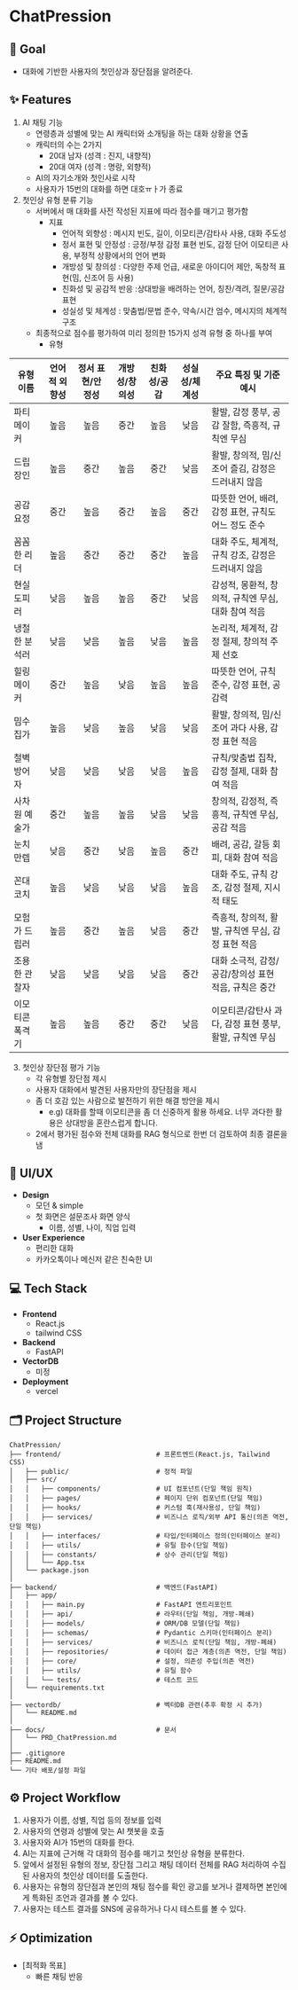 # ChatPression

## 🎯 Goal

- 대화에 기반한 사용자의 첫인상과 장단점을 알려준다.

## ✨ Features

1.  AI 채팅 기능
    - 연령층과 성별에 맞는 AI 캐릭터와 소개팅을 하는 대화 상황을 연출
    - 캐릭터의 수는 2가지
      - 20대 남자 (성격 : 진지, 내향적)
      - 20대 여자 (성격 : 명랑, 외향적)
    - AI의 자기소개와 첫인사로 시작
    - 사용자가 15번의 대화를 하면 대호ㅠㅏ가 종료
2.  첫인상 유형 분류 기능
    - 서버에서 매 대화를 사전 작성된 지표에 따라 점수를 매기고 평가함
      - 지표
        - 언어적 외향성 : 메시지 빈도, 길이, 이모티콘/감타사 사용, 대화 주도성
        - 정서 표현 및 안정성 : 긍정/부정 감정 표현 빈도, 감정 단어 이모티콘 사용, 부정적 상황에서의 언어 변화
        - 개방성 및 창의성 : 다양한 주제 언급, 새로운 아이디어 제안, 독창적 표현(밈, 신조어 등 사용)
        - 친화성 및 공감적 반응 :상대방을 배려하는 언어, 칭찬/격려, 질문/공감 표현
        - 성실성 및 체계성 : 맞춤법/문법 준수, 약속/시간 엄수, 메시지의 체계적 구조
    - 최종적으로 점수를 평가하여 미리 정의한 15가지 성격 유형 중 하나를 부여
      - 유형

| 유형 이름       | 언어적 외향성 | 정서 표현/안정성 | 개방성/창의성 | 친화성/공감 | 성실성/체계성 | 주요 특징 및 기준 예시                                  |
| --------------- | :-----------: | :--------------: | :-----------: | :---------: | :-----------: | ------------------------------------------------------- |
| 파티메이커      |     높음      |       높음       |     중간      |    높음     |     낮음      | 활발, 감정 풍부, 공감 잘함, 즉흥적, 규칙엔 무심         |
| 드립장인        |     높음      |       중간       |     높음      |    중간     |     낮음      | 활발, 창의적, 밈/신조어 즐김, 감정은 드러내지 않음      |
| 공감요정        |     중간      |       높음       |     중간      |    높음     |     중간      | 따뜻한 언어, 배려, 감정 표현, 규칙도 어느 정도 준수     |
| 꼼꼼한 리더     |     높음      |       중간       |     중간      |    중간     |     높음      | 대화 주도, 체계적, 규칙 강조, 감정은 드러내지 않음      |
| 현실도피러      |     낮음      |       높음       |     높음      |    중간     |     낮음      | 감성적, 몽환적, 창의적, 규칙엔 무심, 대화 참여 적음     |
| 냉철한 분석러   |     낮음      |       낮음       |     높음      |    낮음     |     높음      | 논리적, 체계적, 감정 절제, 창의적 주제 선호             |
| 힐링메이커      |     중간      |       높음       |     낮음      |    높음     |     높음      | 따뜻한 언어, 규칙 준수, 감정 표현, 공감력               |
| 밈수집가        |     높음      |       낮음       |     높음      |    낮음     |     낮음      | 활발, 창의적, 밈/신조어 과다 사용, 감정 표현 적음       |
| 철벽방어자      |     낮음      |       낮음       |     낮음      |    낮음     |     높음      | 규칙/맞춤법 집착, 감정 절제, 대화 참여 적음             |
| 사차원 예술가   |     중간      |       높음       |     높음      |    낮음     |     낮음      | 창의적, 감정적, 즉흥적, 규칙엔 무심, 공감 적음          |
| 눈치만렙        |     낮음      |       중간       |     낮음      |    높음     |     중간      | 배려, 공감, 갈등 회피, 대화 참여 적음                   |
| 꼰대 코치       |     높음      |       낮음       |     낮음      |    낮음     |     높음      | 대화 주도, 규칙 강조, 감정 절제, 지시적 태도            |
| 모험가 드립러   |     높음      |       중간       |     높음      |    낮음     |     중간      | 즉흥적, 창의적, 활발, 규칙엔 무심, 감정 표현 적음       |
| 조용한 관찰자   |     낮음      |       낮음       |     낮음      |    낮음     |     중간      | 대화 소극적, 감정/공감/창의성 표현 적음, 규칙은 중간    |
| 이모티콘 폭격기 |     높음      |       높음       |     중간      |    중간     |     낮음      | 이모티콘/감탄사 과다, 감정 표현 풍부, 활발, 규칙엔 무심 |

3.  첫인상 장단점 평가 기능
    - 각 유형별 장단점 제시
    - 사용자 대화에서 발견된 사용자만의 장단점을 제시
    - 좀 더 호감 있는 사람으로 발전하기 위한 해결 방안을 제시
      - e.g) 대화를 할때 이모티콘을 좀 더 신중하게 활용 하세요. 너무 과다한 활용은 상대방을 혼란스럽게 합니다.
    - 2에서 평가된 점수와 전체 대화를 RAG 형식으로 한번 더 검토하여 최종 결론을 냄

## 🎨 UI/UX

- **Design**
  - 모던 & simple
  - 첫 화면은 설문조사 화면 양식
    - 이름, 성별, 나이, 직업 입력
- **User Experience**
  - 편리한 대화
  - 카카오톡이나 메신저 같은 친숙한 UI

## 💻 Tech Stack

- **Frontend**
  - React.js
  - tailwind CSS
- **Backend**
  - FastAPI
- **VectorDB**
  - 미정
- **Deployment**
  - vercel

## 🗂️ Project Structure

```
ChatPression/
├── frontend/                        # 프론트엔드(React.js, Tailwind CSS)
│   ├── public/                      # 정적 파일
│   ├── src/
│   │   ├── components/              # UI 컴포넌트(단일 책임 원칙)
│   │   ├── pages/                   # 페이지 단위 컴포넌트(단일 책임)
│   │   ├── hooks/                   # 커스텀 훅(재사용성, 단일 책임)
│   │   ├── services/                # 비즈니스 로직/외부 API 통신(의존 역전, 단일 책임)
│   │   ├── interfaces/              # 타입/인터페이스 정의(인터페이스 분리)
│   │   ├── utils/                   # 유틸 함수(단일 책임)
│   │   ├── constants/               # 상수 관리(단일 책임)
│   │   └── App.tsx
│   └── package.json
│
├── backend/                         # 백엔드(FastAPI)
│   ├── app/
│   │   ├── main.py                  # FastAPI 엔트리포인트
│   │   ├── api/                     # 라우터(단일 책임, 개방-폐쇄)
│   │   ├── models/                  # ORM/DB 모델(단일 책임)
│   │   ├── schemas/                 # Pydantic 스키마(인터페이스 분리)
│   │   ├── services/                # 비즈니스 로직(단일 책임, 개방-폐쇄)
│   │   ├── repositories/            # 데이터 접근 계층(의존 역전, 단일 책임)
│   │   ├── core/                    # 설정, 의존성 주입(의존 역전)
│   │   ├── utils/                   # 유틸 함수
│   │   └── tests/                   # 테스트 코드
│   └── requirements.txt
│
├── vectordb/                        # 벡터DB 관련(추후 확정 시 추가)
│   └── README.md
│
├── docs/                            # 문서
│   └── PRD_ChatPression.md
│
├── .gitignore
├── README.md
└── 기타 배포/설정 파일
```

## ⚙️ Project Workflow

1.  사용자가 이름, 성별, 직업 등의 정보를 입력
2.  사용자의 연령과 성별에 맞는 AI 챗봇을 호출
3.  사용자와 AI가 15번의 대화를 한다.
4.  AI는 지표에 근거해 각 대화의 점수를 매기고 첫인상 유형을 분류한다.
5.  앞에서 설정된 유형의 정보, 장단점 그리고 채팅 데이터 전체를 RAG 처리하여 수집된 사용자의 첫인상 데이터를 도출한다.
6.  사용자는 유형의 장단점과 본인의 채팅 점수를 확인 광고를 보거나 결제하면 본인에게 특화된 조언과 결과를 볼 수 있다.
7.  사용자는 테스트 결과를 SNS에 공유하거나 다시 테스트를 볼 수 있다.

## ⚡️ Optimization

- [최적화 목표]
  - 빠른 채팅 반응
